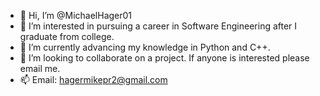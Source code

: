 - 👋 Hi, I’m @MichaelHager01
- 👀 I’m interested in pursuing a career in Software Engineering after I graduate from college.
- 🌱 I’m currently advancing my knowledge in Python and C++.
- 💞️ I’m looking to collaborate on a project. If anyone is interested please email me.
- 📫 Email: hagermikepr2@gmail.com

<!---
MichaelHager01/MichaelHager01 is a ✨ special ✨ repository because its `README.md` (this file) appears on your GitHub profile.
You can click the Preview link to take a look at your changes.
--->
